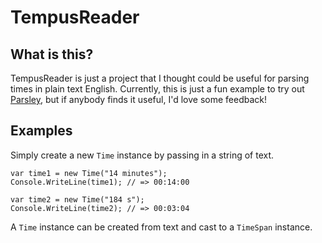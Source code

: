 # TempusReader

## What is this?

TempusReader is just a project that I thought could be useful for parsing times in plain text English. Currently, this is just a fun example to try out [Parsley](https://github.com/plioi/parsley), but if anybody finds it useful, I'd love some feedback!

## Examples

Simply create a new `Time` instance by passing in a string of text.

<!--- start autogenerated examples -->
    var time1 = new Time("14 minutes");
    Console.WriteLine(time1); // => 00:14:00 

    var time2 = new Time("184 s");
    Console.WriteLine(time2); // => 00:03:04
<!--- end autogenerated examples -->

A `Time` instance can be created from text and cast to a `TimeSpan` instance.
